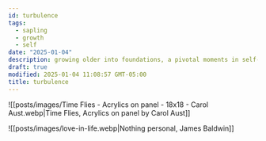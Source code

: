 ```yaml
---
id: turbulence
tags:
  - sapling
  - growth
  - self
date: "2025-01-04"
description: growing older into foundations, a pivotal moments in self-trajectory.
draft: true
modified: 2025-01-04 11:08:57 GMT-05:00
title: turbulence
---
```


![[posts/images/Time Flies - Acrylics on panel - 18x18 - Carol Aust.webp|Time Flies, Acrylics on panel by Carol Aust]]

![[posts/images/love-in-life.webp|Nothing personal, James Baldwin]]
